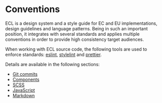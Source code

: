 # Conventions

ECL is a design system and a style guide for EC and EU implementations, design guidelines and language patterns. Being in such an important position, it integrates with several standards and applies multiple conventions in order to provide high consistency target audiences.

When working with ECL source code, the following tools are used to enforce standards: [eslint](https://eslint.org/), [stylelint](https://stylelint.io/) and [prettier](https://prettier.io/).

Details are available in the following sections:

- [Git commits](./git.md)
- [Components](./components.md)
- [SCSS](./scss.md)
- [JavaScript](./javascript.md)
- [Markdown](./markdown.md)
